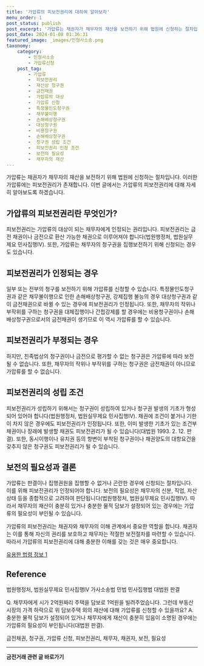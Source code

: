 ```yaml
---
title: '가압류의 피보전권리에 대하여 알아보자'
menu_order: 1
post_status: publish
post_excerpt: '가압류는 채권자가 채무자의 재산을 보전하기 위해 법원에 신청하는 절차입니다. 이러한 가압류에는 피보전권리가 존재합니다. 이번 글에서는 가압류의 피보전권리에 대해 자세히 알아보도록 하겠습니다.'
post_date: 2024-01-08 01:36:31
featured_image: _images/민형사소송.png
taxonomy:
    category:
        - 민형사소송
        - 가압류신청
    post_tag:
        - 가압류
        -  피보전권리
        -  재산상 청구권
        -  금전채권
        -  가압류의 대상
        -  가압류 신청
        -  특정물인도청구권
        -  채무불이행
        -  손해배상청구권
        -  대상청구권
        -  비용청구권
        -  손해배상청구권
        -  청구권 성립 조건
        -  피보전권리 인정 조건
        -  보전의 필요성
        -  채무자의 재산
---
```



가압류는 채권자가 채무자의 재산을 보전하기 위해 법원에 신청하는 절차입니다. 이러한 가압류에는 피보전권리가 존재합니다. 이번 글에서는 가압류의 피보전권리에 대해 자세히 알아보도록 하겠습니다.

## 가압류의 피보전권리란 무엇인가?

피보전권리는 가압류의 대상이 되는 채무자에게 인정되는 권리입니다. 피보전권리는 금전 채권이나 금전으로 환산 가능한 채권으로 이루어져야 합니다(법원행정처, 법원실무제요 민사집행Ⅳ). 또한, 가압류는 채무자의 청구권을 집행보전하기 위해 신청되는 경우도 있습니다.

## 피보전권리가 인정되는 경우

일부 또는 전부의 청구를 보전하기 위해 가압류를 신청할 수 있습니다. 특정물인도청구권과 같은 채무불이행으로 인한 손해배상청구권, 강제집행 불능의 경우 대상청구권과 같이 금전채권으로 바뀔 수 있는 경우에 피보전권리가 인정됩니다. 또한, 채무자의 작위나 부작위를 구하는 청구권을 대체집행이나 간접강제를 할 경우에는 비용청구권이나 손해배상청구권으로서의 금전채권이 생기므로 이 역시 가압류를 할 수 있습니다.

## 피보전권리가 부정되는 경우

하지만, 친족법상의 청구권이나 금전으로 평가할 수 없는 청구권은 가압류에 따라 보전될 수 없습니다. 또한, 채무자의 작위나 부작위를 구하는 청구권은 금전채권이 아니므로 가압류를 할 수 없습니다.

## 피보전권리의 성립 조건

피보전권리가 성립하기 위해서는 청구권이 성립하여 있거나 청구권 발생의 기초가 형성되어 있어야 합니다(법원행정처, 법원실무제요 민사집행Ⅳ). 채권에 조건이 붙거나 기한이 차지 않은 경우에도 피보전권리가 인정됩니다. 또한, 이미 발생한 기초가 있는 조건부 채권이나 장래에 발생할 채권도 피보전권리가 될 수 있습니다(대법원 1993. 2. 12. 판결). 또한, 동시이행이나 유치권 등의 항변이 부착된 청구권이나 채권양도의 대항요건을 갖추지 않은 청구권도 피보전권리가 될 수 있습니다.

## 보전의 필요성과 결론

가압류는 판결이나 집행권원을 집행할 수 없거나 곤란한 경우에 신청되는 절차입니다. 이를 위해 피보전권리가 인정되어야 합니다. 보전의 필요성은 채무자의 신분, 직업, 자산상태 등을 종합적으로 고려하여 판단됩니다(법원행정처, 법원실무제요 민사집행Ⅳ). 따라서 채무자의 재산이 충분히 있거나 충분한 물적 담보가 설정되어 있는 경우에는 가압류의 필요성이 부인될 수 있습니다.

가압류의 피보전권리는 채권자와 채무자의 이해 관계에서 중요한 역할을 합니다. 채권자는 이를 통해 자신의 권리를 보호하고 채무자는 적절한 보전절차를 마련할 수 있습니다. 따라서 가압류의 피보전권리에 대해 충분한 이해를 갖는 것은 매우 중요합니다.

[유용한 법령 정보 1](http://www.law.go.kr/precSc.do?seq=155545)

## Reference

법원행정처, 법원실무제요 민사집행Ⅳ
가사소송법
민법
민사집행법
대법원 판결

Q. 채무자에게 시가 2억원짜리 주택을 담보로 1억원을 빌려주었습니다. 그런데 부동산시장의 가격 하락으로 위 담보주택 외의 재산에 대해 가압류를 신청할 수 있을까요?
A. 충분한 물적 담보가 설정되어 있거나 채무자에게 재산이 충분히 있음이 소명된 경우에는 가압류의 필요성이 부인됩니다(대법원 판결).

금전채권, 청구권, 가압류 신청, 피보전권리, 채무자, 채권자, 보전, 필요성
<!-- wp:separator -->
<hr class="wp-block-separator has-alpha-channel-opacity"/>
<!-- /wp:separator -->

<!-- wp:group {"backgroundColor":"base","layout":{"type":"constrained"}} -->
<div class="wp-block-group has-base-background-color has-background"><!-- wp:paragraph {"align":"center","fontSize":"medium"} -->
<p class="has-text-align-center has-large-font-size"><strong>금전거래 관련 글 바로가기</strong></p>
<!-- /wp:paragraph -->


<!-- wp:latest-posts
{"categories":[{"id":13538,"count":19,"description":"","link":"https://uknowlaw.com/category/%ea%b8%88%ec%a0%84%ea%b1%b0%eb%9e%98/","name":"금전거래","slug":"금전거래","taxonomy":"category","parent":0,"meta":[],"_links":{"self":[{"href":"https://uknowlaw.com/wp-json/wp/v2/categories/13538"}],"collection":[{"href":"https://uknowlaw.com/wp-json/wp/v2/categories"}],"about":[{"href":"https://uknowlaw.com/wp-json/wp/v2/taxonomies/category"}],"wp:post_type":[{"href":"https://uknowlaw.com/wp-json/wp/v2/posts?categories=13538"}],"curies":[{"name":"wp","href":"https://api.w.org/{rel}","templated":true}]}}],"postsToShow":100,"excerptLength":28,"postLayout":"grid","columns":2,"featuredImageAlign":"left","featuredImageSizeSlug":"large","fontSize":"small"} /--></div>
<!-- /wp:group -->